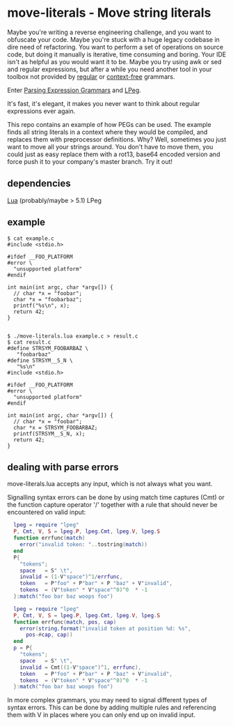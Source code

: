 # move-literals - Move string literals

Maybe you're writing a reverse engineering challenge, and you want to obfuscate your code. Maybe you're stuck with a huge legacy codebase in dire need of refactoring. You want to perform a set of operations on source code, but doing it manually is iterative, time consuming and boring. Your IDE isn't as helpful as you would want it to be. Maybe you try using awk or sed and regular expressions, but after a while you need another tool in your toolbox not provided by [regular](https://en.wikipedia.org/wiki/Regular_grammar) or [context-free](https://en.wikipedia.org/wiki/Context-free_grammar) grammars.

Enter [Parsing Expression Grammars](https://en.wikipedia.org/wiki/Parsing_expression_grammar) and [LPeg](http://www.inf.puc-rio.br/~roberto/lpeg/).

It's fast, it's elegant, it makes you never want to think about regular expressions ever again.

This repo contains an example of how PEGs can be used. The example finds all string literals in a context where they would be compiled, and replaces them with preprocessor definitions. Why? Well, sometimes you just want to move all your strings around. You don't have to move them, you could just as easy replace them with a rot13, base64 encoded version and force push it to your company's master branch. Try it out!

## dependencies

[Lua](http://lua.org/) (probably/maybe > 5.1)
LPeg

## example

````
$ cat example.c
#include <stdio.h>

#ifdef __FOO_PLATFORM
#error \
  "unsupported platform"
#endif

int main(int argc, char *argv[]) {
  // char *x = "foobar";
  char *x = "foobarbaz";
  printf("%s\n", x);
  return 42;
}


$ ./move-literals.lua example.c > result.c
$ cat result.c
#define STRSYM_FOOBARBAZ \
   "foobarbaz"
#define STRSYM__S_N \
   "%s\n"
#include <stdio.h>

#ifdef __FOO_PLATFORM
#error \
  "unsupported platform"
#endif

int main(int argc, char *argv[]) {
  // char *x = "foobar";
  char *x = STRSYM_FOOBARBAZ;
  printf(STRSYM__S_N, x);
  return 42;
}
````

## dealing with parse errors

move-literals.lua accepts any input, which is not always what you want.

Signalling syntax errors can be done by using match time captures (Cmt) or the function capture operator '/' together with a rule that should never be encountered on valid input:

````lua
  lpeg = require "lpeg"
  P, Cmt, V, S = lpeg.P, lpeg.Cmt, lpeg.V, lpeg.S
  function errfunc(match)
    error("invalid token: "..tostring(match))
  end
  P{
    "tokens";
    space   = S" \t",
    invalid = (1-V"space")^1/errfunc,
    token   = P"foo" + P"bar" + P "baz" + V"invalid",
    tokens  = (V"token" * V"space"^0)^0  * -1
  }:match("foo bar baz woops foo")
````

````lua
  lpeg = require "lpeg"
  P, Cmt, V, S = lpeg.P, lpeg.Cmt, lpeg.V, lpeg.S
  function errfunc(match, pos, cap)
    error(string.format("invalid token at position %d: %s",
      pos-#cap, cap))
  end
  p = P{
    "tokens";
    space   = S" \t",
    invalid = Cmt((1-V"space")^1, errfunc),
    token   = P"foo" + P"bar" + P "baz" + V"invalid",
    tokens  = (V"token" * V"space"^0)^0  * -1
  }:match("foo bar baz woops foo")
````

In more complex grammars, you may need to signal different types of syntax errors. This can be done by adding multiple rules and referencing them with V in places where you can only end up on invalid input.
